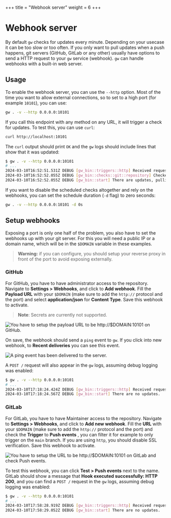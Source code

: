 +++
title = "Webhook server"
weight = 6
+++

# Webhook server

By default `gw` checks for updates every minute. Depending on your usecase it can be too slow or too often. If you only want to pull updates when a push happens, git servers (GitHub, GitLab or any other) usually have options to send a HTTP request to your `gw` service (webhook). `gw` can handle webhooks with a built-in web server.

## Usage

To enable the webhook server, you can use the `--http` option. Most of the time you want to allow external connections, so to set to a high port (for example `10101`), you can use:

```sh
gw . -v --http 0.0.0.0:10101
```

If you call this endpoint with any method on any URL, it will trigger a check for updates. To test this, you can use `curl`:

```sh
curl http://localhost:10101
```

The `curl` output should print `OK` and the `gw` logs should include lines that show that it was updated:

```sh
$ gw . -v --http 0.0.0.0:10101
# ...
2024-03-10T16:52:51.531Z DEBUG [gw_bin::triggers::http] Received request on GET /
2024-03-10T16:52:52.055Z DEBUG [gw_bin::checks::git::repository] Checked out 5e25714 on branch main.
2024-03-10T16:52:52.055Z DEBUG [gw_bin::start] There are updates, pulling.
```

If you want to disable the scheduled checks altogether and rely on the webhooks, you can set the schedule duration (`-d` flag) to zero seconds:

```sh
gw . -v --http 0.0.0.0:10101 -d 0s
```

## Setup webhooks

Exposing a port is only one half of the problem, you also have to set the webhooks up with your git server. For this you will need a public IP or a domain name, which will be in the `$DOMAIN` variable in these examples.

> **Warning:** if you can configure, you should setup your reverse proxy in front of the port to avoid exposing externally.

### GitHub

For GitHub, you have to have administrator access to the repository. Navigate to **Settings > Webhooks**, and click to **Add webhook**. Fill the **Payload URL** with your `$DOMAIN` (make sure to add the `http://` protocol and the port) and select **application/json** for **Content Type**. Save this webhook to activate.

> **Note**: Secrets are currently not supported.

![You have to setup the payload URL to be http://$DOMAIN:10101 on GitHub.](/webhook-github.png)

On save, the webhook should send a `ping` event to `gw`. If you click into new webhook, to **Recent deliveries** you can see this event.

![A ping event has been delivered to the server.](/webhook-github-deliveries.png)

A `POST /` request will also appear in the `gw` logs, assuming debug logging was enabled:

```sh
$ gw . -v --http 0.0.0.0:10101
# ...
2024-03-10T17:18:24.424Z DEBUG [gw_bin::triggers::http] Received request on POST /
2024-03-10T17:18:24.567Z DEBUG [gw_bin::start] There are no updates.
```

### GitLab

For GitLab, you have to have Maintainer access to the repository. Navigate to **Settings > Webhooks**, and click to **Add new webhook**. Fill the **URL** with your `$DOMAIN` (make sure to add the `http://` protocol and the port) and check the **Trigger** to **Push events** , you can filter it for example to only trigger on the `main` branch. If you are using `http`, you should disable SSL verification. Save this webhook to activate.

![You have to setup the URL to be http://$DOMAIN:10101 on GitLab and check Push events.](/webhook-gitlab.png)

To test this webhook, you can click **Test > Push events** next to the name. GitLab should show a message that **Hook executed successfully: HTTP 200**, and you can find a `POST /` request in the `gw` logs, assuming debug logging was enabled:

```sh
$ gw . -v --http 0.0.0.0:10101
# ...
2024-03-10T17:58:28.919Z DEBUG [gw_bin::triggers::http] Received request on POST /
2024-03-10T17:58:29.052Z DEBUG [gw_bin::start] There are no updates.
```
